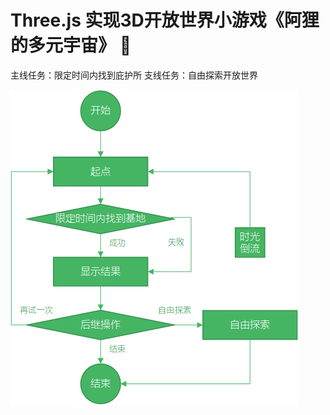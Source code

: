 # Three.js 实现3D开放世界小游戏《阿狸的多元宇宙》 🦊

主线任务：限定时间内找到庇护所
支线任务：自由探索开放世界

![progress](./images/progress.png)
